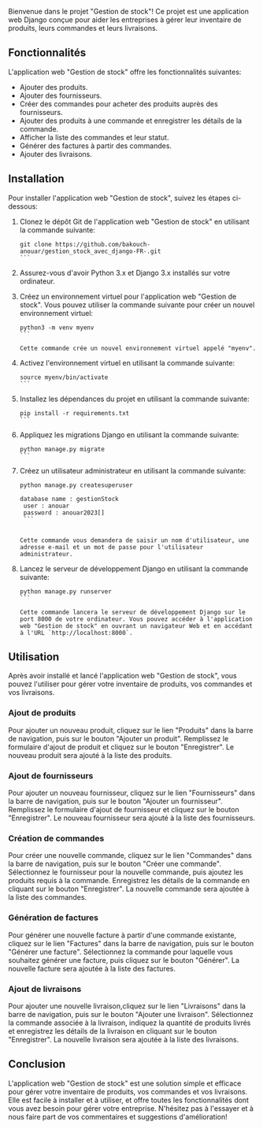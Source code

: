 Bienvenue dans le projet "Gestion de stock"! Ce projet est une application web Django conçue pour aider les entreprises à gérer leur inventaire de produits, leurs commandes et leurs livraisons.

## Fonctionnalités

L'application web "Gestion de stock" offre les fonctionnalités suivantes:

- Ajouter des produits.
- Ajouter des fournisseurs.
- Créer des commandes pour acheter des produits auprès des fournisseurs.
- Ajouter des produits à une commande et enregistrer les détails de la commande.
- Afficher la liste des commandes et leur statut.
- Générer des factures à partir des commandes.
- Ajouter des livraisons.

## Installation

Pour installer l'application web "Gestion de stock", suivez les étapes ci-dessous:

1. Clonez le dépôt Git de l'application web "Gestion de stock" en utilisant la commande suivante:

   ````
   git clone https://github.com/bakouch-anouar/gestion_stock_avec_django-FR-.git
   ```

2. Assurez-vous d'avoir Python 3.x et Django 3.x installés sur votre ordinateur.

3. Créez un environnement virtuel pour l'application web "Gestion de stock". Vous pouvez utiliser la commande suivante pour créer un nouvel environnement virtuel:

   ````
   python3 -m venv myenv
   ```

   Cette commande crée un nouvel environnement virtuel appelé "myenv".

4. Activez l'environnement virtuel en utilisant la commande suivante:

   ````
   source myenv/bin/activate
   ```

5. Installez les dépendances du projet en utilisant la commande suivante:

   ````
   pip install -r requirements.txt
   ```

6. Appliquez les migrations Django en utilisant la commande suivante:

   ````
   python manage.py migrate
   ```

7. Créez un utilisateur administrateur en utilisant la commande suivante:

   ````
   python manage.py createsuperuser
   
   database name : gestionStock
    user : anouar
    password : anouar2023[]
    ```


   Cette commande vous demandera de saisir un nom d'utilisateur, une adresse e-mail et un mot de passe pour l'utilisateur administrateur.

8. Lancez le serveur de développement Django en utilisant la commande suivante:

   ````
   python manage.py runserver
   ```

   Cette commande lancera le serveur de développement Django sur le port 8000 de votre ordinateur. Vous pouvez accéder à l'application web "Gestion de stock" en ouvrant un navigateur Web et en accédant à l'URL `http://localhost:8000`.

## Utilisation

Après avoir installé et lancé l'application web "Gestion de stock", vous pouvez l'utiliser pour gérer votre inventaire de produits, vos commandes et vos livraisons.

### Ajout de produits

Pour ajouter un nouveau produit, cliquez sur le lien "Produits" dans la barre de navigation, puis sur le bouton "Ajouter un produit". Remplissez le formulaire d'ajout de produit et cliquez sur le bouton "Enregistrer". Le nouveau produit sera ajouté à la liste des produits.

### Ajout de fournisseurs

Pour ajouter un nouveau fournisseur, cliquez sur le lien "Fournisseurs" dans la barre de navigation, puis sur le bouton "Ajouter un fournisseur". Remplissez le formulaire d'ajout de fournisseur et cliquez sur le bouton "Enregistrer". Le nouveau fournisseur sera ajouté à la liste des fournisseurs.

### Création de commandes

Pour créer une nouvelle commande, cliquez sur le lien "Commandes" dans la barre de navigation, puis sur le bouton "Créer une commande". Sélectionnez le fournisseur pour la nouvelle commande, puis ajoutez les produits requis à la commande. Enregistrez les détails de la commande en cliquant sur le bouton "Enregistrer". La nouvelle commande sera ajoutée à la liste des commandes.

### Génération de factures

Pour générer une nouvelle facture à partir d'une commande existante, cliquez sur le lien "Factures" dans la barre de navigation, puis sur le bouton "Générer une facture". Sélectionnez la commande pour laquelle vous souhaitez générer une facture, puis cliquez sur le bouton "Générer". La nouvelle facture sera ajoutée à la liste des factures.

### Ajout de livraisons

Pour ajouter une nouvelle livraison,cliquez sur le lien "Livraisons" dans la barre de navigation, puis sur le bouton "Ajouter une livraison". Sélectionnez la commande associée à la livraison, indiquez la quantité de produits livrés et enregistrez les détails de la livraison en cliquant sur le bouton "Enregistrer". La nouvelle livraison sera ajoutée à la liste des livraisons.

## Conclusion

L'application web "Gestion de stock" est une solution simple et efficace pour gérer votre inventaire de produits, vos commandes et vos livraisons. Elle est facile à installer et à utiliser, et offre toutes les fonctionnalités dont vous avez besoin pour gérer votre entreprise. N'hésitez pas à l'essayer et à nous faire part de vos commentaires et suggestions d'amélioration!